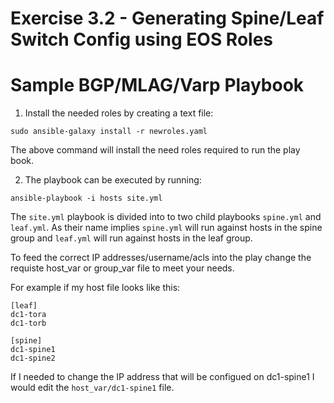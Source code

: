 # Exercise 3.2 - Generating Spine/Leaf Switch Config using EOS Roles
# Sample BGP/MLAG/Varp Playbook

1) Install the needed roles by creating a text file:
```
sudo ansible-galaxy install -r newroles.yaml
```
The above command will install the need roles required to run the play book.

2) The playbook can be executed by running:

```
ansible-playbook -i hosts site.yml
```

The ```site.yml``` playbook is divided into to two child playbooks ```spine.yml``` and ```leaf.yml```.  As their name implies ```spine.yml``` will run against hosts in the spine group and ```leaf.yml``` will run against hosts in the leaf group.

To feed the correct IP addresses/username/acls into the play change the requiste host_var or group_var file to meet your needs.

For example if my host file looks like this:

```
[leaf]
dc1-tora
dc1-torb

[spine]
dc1-spine1
dc1-spine2
```

If I needed to change the IP address that will be configued on dc1-spine1 I would edit the ```host_var/dc1-spine1``` file.
